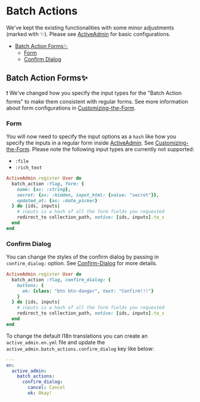 [ActiveAdmin]: https://activeadmin.info/9-batch-actions.html
[Customizing-the-Form]: ./Customizing-the-Form.md
[Confirm-Dialog]: ./Confirm-Dialog.md

# Batch Actions <!-- omit in toc -->
We've kept the existing functionalities with some minor adjustments (marked with ✨). Please see [ActiveAdmin] for basic configurations.

- [Batch Action Forms✨](#batch-action-forms)
  - [Form](#form)
  - [Confirm Dialog](#confirm-dialog)

## Batch Action Forms✨
❗️ We've changed how you specify the input types for the "Batch Action forms" to make them consistent with regular forms. See more information about form configurations in [Customizing-the-Form].

### Form
You will now need to specify the input options as a `hash` like how you specify the inputs in a regular form inside [ActiveAdmin]. See [Customizing-the-Form].
Please note the following input types are currently not supported:
- `:file`
- `:rich_text`

```ruby
ActiveAdmin.register User do
  batch_action :flag, form: {
    name: {as: :string},
    secret: {as: :hidden, input_html: {value: "secret"}},
    updated_at: {as: :date_picker}
  } do |ids, inputs|
    # inputs is a hash of all the form fields you requested
    redirect_to collection_path, notice: [ids, inputs].to_s
  end
end
```

### Confirm Dialog
You can change the styles of the confirm dialog by passing in `confirm_dialog:` option. See [Confirm-Dialog] for more details.

```ruby
ActiveAdmin.register User do
  batch_action :flag, confirm_dialog: {
    buttons: {
      ok: {class: "btn btn-danger", text: "Confirm!!!"}
    }
  } do |ids, inputs|
    # inputs is a hash of all the form fields you requested
    redirect_to collection_path, notice: [ids, inputs].to_s
  end
end
```

To change the default I18n translations you can create an `active_admin.en.yml` file and update the `active_admin.batch_actions.confirm_dialog` key like below:
```yaml
---
en:
  active_admin:
    batch_actions:
      confirm_dialog:
        cancel: Cancel
        ok: Okay!
```
